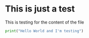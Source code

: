 # This is just a test 

This is testing for the content of the file

```python
print("Hello World and I'm testing")
```
